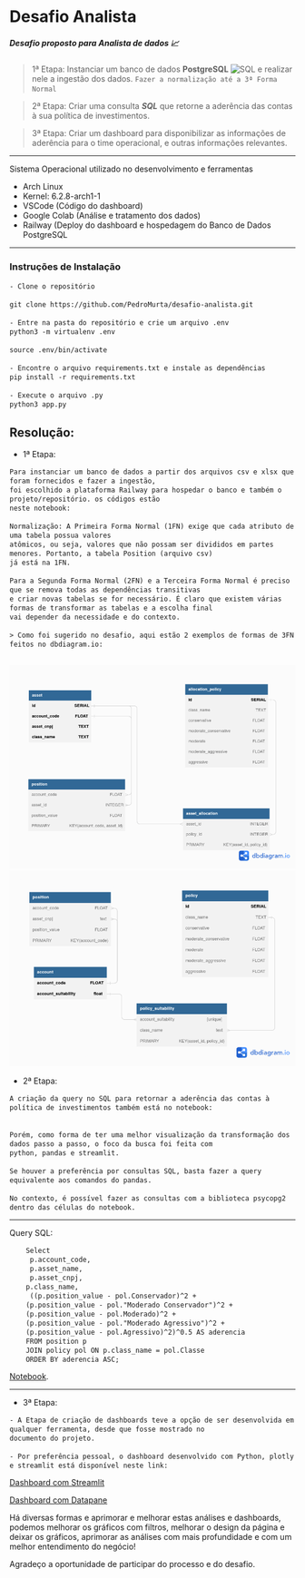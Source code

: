 # Desafio Analista

##### Desafio proposto para Analista de dados 📈

> 1ª Etapa: Instanciar um banco de dados __PostgreSQL__  <img alt="SQL" width="26px" src="https://cdn.jsdelivr.net/npm/simple-icons@3.4.0/icons/postgresql.svg" /> e realizar nele a ingestão dos dados. `Fazer a normalização até a 3ª Forma Normal`
  
> 2ª Etapa: Criar uma consulta __*SQL*__ que retorne a aderência das contas à sua política de investimentos.


> 3ª Etapa: Criar um dashboard para disponibilizar as informações de aderência para o time operacional, e outras informações relevantes.


-----------------------------------------------------------

Sistema Operacional utilizado no desenvolvimento e ferramentas
- Arch Linux 
- Kernel: 6.2.8-arch1-1
- VSCode (Código do dashboard)
- Google Colab (Análise e tratamento dos dados)
- Railway (Deploy do dashboard e hospedagem do Banco de Dados PostgreSQL


------------------------

### Instruções de Instalação

```
- Clone o repositório 

git clone https://github.com/PedroMurta/desafio-analista.git

- Entre na pasta do repositório e crie um arquivo .env
python3 -m virtualenv .env

source .env/bin/activate

- Encontre o arquivo requirements.txt e instale as dependências
pip install -r requirements.txt 

- Execute o arquivo .py
python3 app.py

```



## Resolução: 


- 1ª Etapa:

```
Para instanciar um banco de dados a partir dos arquivos csv e xlsx que foram fornecidos e fazer a ingestão,
foi escolhido a plataforma Railway para hospedar o banco e também o projeto/repositório. os códigos estão 
neste notebook: 

Normalização: A Primeira Forma Normal (1FN) exige que cada atributo de uma tabela possua valores 
atômicos, ou seja, valores que não possam ser divididos em partes menores. Portanto, a tabela Position (arquivo csv)
já está na 1FN. 

Para a Segunda Forma Normal (2FN) e a Terceira Forma Normal é preciso que se remova todas as dependências transitivas
e criar novas tabelas se for necessário. É claro que existem várias formas de transformar as tabelas e a escolha final 
vai depender da necessidade e do contexto. 

> Como foi sugerido no desafio, aqui estão 2 exemplos de formas de 3FN feitos no dbdiagram.io:


```
![alt text](https://github.com/PedroMurta/desafio-analista/blob/main/normalizacao1.png?raw=true)
![alt text](https://github.com/PedroMurta/desafio-analista/blob/main/normalizacao2.png?raw=true)

- 2ª Etapa:

```
A criação da query no SQL para retornar a aderência das contas à política de investimentos também está no notebook: 


Porém, como forma de ter uma melhor visualização da transformação dos dados passo a passo, o foco da busca foi feita com 
python, pandas e streamlit. 

Se houver a preferência por consultas SQL, basta fazer a query equivalente aos comandos do pandas.

No contexto, é possível fazer as consultas com a biblioteca psycopg2 dentro das células do notebook.

```

------------------------------------------- 
Query SQL:

        Select
         p.account_code, 
         p.asset_name, 
         p.asset_cnpj, 
        p.class_name, 
         ((p.position_value - pol.Conservador)^2 + 
        (p.position_value - pol."Moderado Conservador")^2 + 
        (p.position_value - pol.Moderado)^2 + 
        (p.position_value - pol."Moderado Agressivo")^2 + 
        (p.position_value - pol.Agressivo)^2)^0.5 AS aderencia
        FROM position p
        JOIN policy pol ON p.class_name = pol.Classe
        ORDER BY aderencia ASC; 
 


[Notebook](https://github.com/PedroMurta/desafio-analista/blob/main/Desafio_Analista.ipynb).

--------------------------------
- 3ª Etapa:

```
- A Etapa de criação de dashboards teve a opção de ser desenvolvida em qualquer ferramenta, desde que fosse mostrado no 
documento do projeto.

- Por preferência pessoal, o dashboard desenvolvido com Python, plotly e streamlit está disponível neste link:
```


 [Dashboard com Streamlit](https://pedromurta-desafio-analista-streamlit-app-48ex30.streamlit.app/)
 
 
 [Dashboard com Datapane](https://cloud.datapane.com/reports/R70BGvA/an%C3%A1lises/)
 

 
Há diversas formas e aprimorar e melhorar estas análises e dashboards, podemos melhorar os gráficos com filtros,
melhorar o design da página e deixar os gráficos, aprimorar as análises com mais profundidade e com um melhor entendimento do negócio!

Agradeço a oportunidade de participar do processo e do desafio. 
